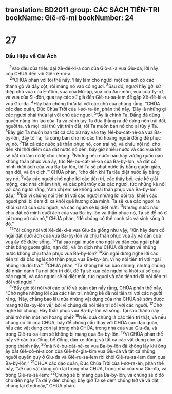 translation: BD2011
group: CÁC SÁCH TIÊN-TRI
bookName: Giê-rê-mi 
bookNumber: 24
-------

<div class="title"><h1>27</h1><h3>Dấu Hiệu về Cái Ách</h3></div>
<span class="verse gie_27_1"> <sup>1</sup>Vào đầu của triều đại Xê-đê-ki-a con của Giô-si-a vua Giu-đa, lời nầy của CHÚA đến với Giê-rê-mi-a. <br/></span>
<span class="verse gie_27_2"> <sup>2</sup>“CHÚA phán với tôi thế nầy, ‘Hãy làm cho ngươi một cái ách có các thanh gỗ và dây cột, rồi máng nó vào cổ ngươi. </span>
<span class="verse gie_27_3"><sup>3</sup>Sau đó, ngươi hãy gởi sứ điệp cho vua của Ê-đôm, vua của Mô-áp, vua của Am-môn, vua của Ty-rơ, và vua của Si-đôn, qua tay các sứ giả đến Giê-ru-sa-lem để gặp Xê-đê-ki-a vua Giu-đa. </span>
<span class="verse gie_27_4"><sup>4</sup>Hãy bảo chúng thưa lại với các chủ của chúng rằng, “CHÚA các đạo quân, Ðức Chúa Trời của I-sơ-ra-ên, phán thế nầy, ‘Ðây là những gì các ngươi phải thưa lại với chủ các ngươi, </span>
<span class="verse gie_27_5"><sup>5</sup>“Ấy là chính Ta, Ðấng đã dùng quyền năng lớn lao của Ta và cánh tay Ta đưa thẳng ra để dựng nên trái đất, người ta, và mọi loài thú vật trên đất, rồi Ta muốn ban nó cho ai tùy ý Ta. </span>
<span class="verse gie_27_6"><sup>6</sup>Bây giờ Ta muốn ban tất cả các xứ nầy vào tay Nê-bu-cát-nê-xa vua Ba-by-lôn, đầy tớ Ta; Ta cũng ban cho nó các thú hoang ngoài đồng để phục vụ nó. </span>
<span class="verse gie_27_7"><sup>7</sup>Tất cả các nước sẽ thần phục nó, con trai nó, và cháu nội nó, cho đến khi thời điểm của đất nước nó đến, bấy giờ nhiều nước và các vua lớn sẽ bắt nó làm nô lệ cho chúng. </span>
<span class="verse gie_27_8"><sup>8</sup>Nhưng nếu nước nào hay vương quốc nào không thần phục vua ấy, tức Nê-bu-cát-nê-xa của Ba-by-lôn, và đặt cổ mình dưới ách của vua Ba-by-lôn, thì Ta sẽ phạt nước ấy bằng gươm giáo, nạn đói, và ôn dịch,’” CHÚA phán, “cho đến khi Ta tiêu diệt nước ấy bằng tay nó. </span>
<span class="verse gie_27_9"><sup>9</sup>Vậy các ngươi chớ nghe lời các tiên tri, các thầy bói, các kẻ giải mộng, các nhà chiêm tinh, và các phù thủy của các ngươi, tức những kẻ nói với các ngươi rằng, ‘Anh chị em sẽ không phải thần phục vua Ba-by-lôn đâu,’ </span>
<span class="verse gie_27_10"><sup>10</sup>bởi vì chúng nói tiên tri với các ngươi những lời dối trá, khiến các ngươi phải bị đem đi xa khỏi quê hương của mình. Ta sẽ xua các ngươi ra khỏi xứ sở của các ngươi, và các ngươi sẽ bị diệt mất. </span>
<span class="verse gie_27_11"><sup>11</sup>Nhưng nước nào chịu đặt cổ mình dưới ách của vua Ba-by-lôn và thần phục nó, Ta sẽ để nó ở lại trong xứ của nó,” CHÚA phán, “để chúng có thể canh tác và sinh sống ở đó.”<br/></span>
<span class="verse gie_27_12"> <sup>12</sup>Tôi cũng nói với Xê-đê-ki-a vua Giu-đa giống như vậy, “Xin hãy đem cổ ngài đặt dưới ách của vua Ba-by-lôn và chịu thần phục vua ấy và dân của vua ấy để được sống. </span>
<span class="verse gie_27_13"><sup>13</sup>Tại sao ngài muốn cho ngài và dân của ngài phải chết bằng gươm giáo, nạn đói, và ôn dịch như CHÚA đã phán về những nước không chịu thần phục vua Ba-by-lôn? </span>
<span class="verse gie_27_14"><sup>14</sup>Xin ngài đừng nghe lời các tiên tri đã bảo ngài chớ thần phục vua Ba-by-lôn, vì họ nói tiên tri với ngài những lời dối trá.” </span>
<span class="verse gie_27_15"><sup>15</sup>CHÚA phán, “Ta không hề sai bảo chúng, nhưng chúng đã nhân danh Ta nói tiên tri dối, để Ta sẽ xua các ngươi ra khỏi xứ sở của các ngươi, và các ngươi sẽ bị diệt mất, tức ngươi và các tiên tri đã nói tiên tri dối với ngươi.”<br/></span>
<span class="verse gie_27_16"> <sup>16</sup>Bấy giờ tôi nói với các tư tế và toàn dân nầy rằng, CHÚA phán thế nầy, “Chớ nghe những lời của các tiên tri, những kẻ đã nói tiên tri với các người rằng, ‘Này, chẳng bao lâu nữa những vật dụng của nhà CHÚA sẽ sớm được mang từ Ba-by-lôn về,’ bởi vì chúng đã nói tiên tri dối với các người. </span>
<span class="verse gie_27_17"><sup>17</sup>Chớ nghe lời chúng. Hãy thần phục vua Ba-by-lôn và sống. Tại sao thành nầy phải trở nên một nơi hoang phế? </span>
<span class="verse gie_27_18"><sup>18</sup>Nếu quả chúng là các tiên tri thật, và nếu chúng có lời của CHÚA, hãy để chúng cầu thay với CHÚA các đạo quân, hầu các vật dụng còn lại trong nhà CHÚA, trong nhà của vua Giu-đa, và trong Giê-ru-sa-lem sẽ không bị mang qua Ba-by-lôn. </span>
<span class="verse gie_27_19"><sup>19</sup>Vì CHÚA phán thế nầy về các trụ đồng, bể đồng, dàn xe đồng, và tất cả các vật dụng còn lại trong thành nầy, </span>
<span class="verse gie_27_20"><sup>20</sup>mà Nê-bu-cát-nê-xa vua Ba-by-lôn đã không lấy khi ông ấy bắt Giê-cô-ni-a con của Giê-hô-gia-kim vua Giu-đa và tất cả những người quyền quý ở Giu-đa và Giê-ru-sa-lem rời khỏi Giê-ru-sa-lem đem qua Ba-by-lôn,” </span>
<span class="verse gie_27_21"><sup>21</sup>CHÚA các đạo quân, Ðức Chúa Trời của I-sơ-ra-ên, phán thế nầy, “Về các vật dụng còn lại trong nhà CHÚA, trong nhà của vua Giu-đa, và trong Giê-ru-sa-lem: </span>
<span class="verse gie_27_22"><sup>22</sup>Chúng sẽ bị mang qua Ba-by-lôn, và chúng sẽ ở đó cho đến ngày Ta để ý đến chúng; bấy giờ Ta sẽ đem chúng trở về và đặt chúng lại ở nơi nầy,” CHÚA phán.<br/></span>
